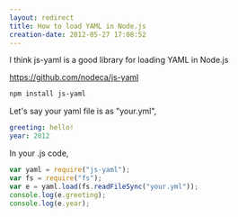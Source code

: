 ```yaml
---
layout: redirect
title: How to load YAML in Node.js
creation-date: 2012-05-27 17:08:52
---
```

I think js-yaml is a good library for loading YAML in Node.js

<https://github.com/nodeca/js-yaml>

```bash
npm install js-yaml
```

Let's say your yaml file is as "your.yml",

```yaml
greeting: hello!
year: 2012
```

In your .js code,

```javascript
var yaml = require("js-yaml");
var fs = require("fs");
var e = yaml.load(fs.readFileSync("your.yml"));
console.log(e.greeting);
console.log(e.year);
```
